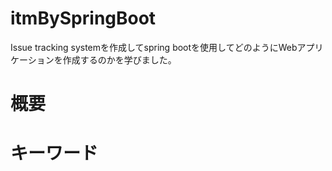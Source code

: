 # itmBySpringBoot
Issue tracking systemを作成してspring bootを使用してどのようにWebアプリケーションを作成するのかを学びました。
# 概要

# キーワード

